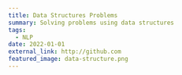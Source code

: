 ```yaml
---
title: Data Structures Problems
summary: Solving problems using data structures
tags:
  - NLP
date: 2022-01-01
external_link: http://github.com
featured_image: data-structure.png
---
```

